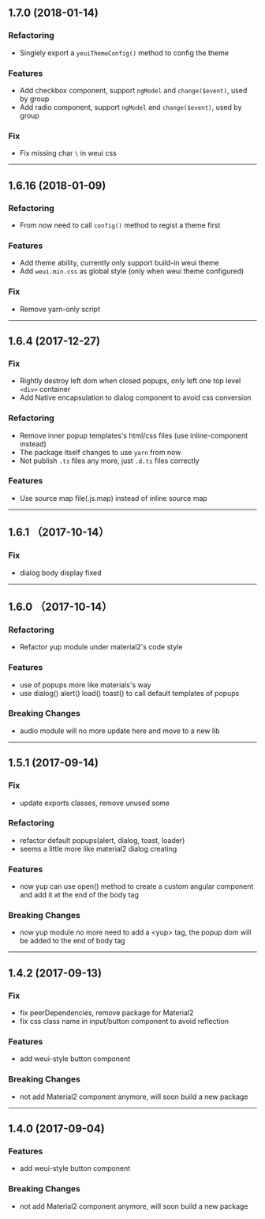 ## 1.7.0 (2018-01-14)
### Refactoring
* Singlely export a ``yeuiThemeConfig()`` method to config the theme
### Features
* Add checkbox component, support ``ngModel`` and ``change($event)``, used by group
* Add radio component, support ``ngModel`` and ``change($event)``, used by group
### Fix
* Fix missing char ``\`` in weui css

<hr />

## 1.6.16 (2018-01-09)
### Refactoring
* From now need to call ``config()`` method to regist a theme first
### Features
* Add theme ability, currently only support build-in weui theme
* Add ``weui.min.css`` as global style (only when weui theme configured)
### Fix
* Remove yarn-only script

<hr />

## 1.6.4 (2017-12-27)
### Fix
* Rightly destroy left dom when closed popups, only left one top level ``<div>`` container
* Add Native encapsulation to dialog component to avoid css conversion
### Refactoring
* Remove inner popup templates's html/css files (use inline-component instead)
* The package itself changes to use ``yarn`` from now
* Not publish ``.ts`` files any more, just ``.d.ts`` files correctly
### Features
* Use source map file(.js.map) instead of inline source map

<hr />

## 1.6.1 （2017-10-14）
### Fix
* dialog body display fixed

<hr />

## 1.6.0 （2017-10-14）
### Refactoring
* Refactor yup module under material2's code style
### Features
* use of popups more like materials's way
* use dialog() alert() load() toast() to call default templates of popups
### Breaking Changes
* audio module will no more update here and move to a new lib

<hr />

## 1.5.1 (2017-09-14)
### Fix
* update exports classes, remove unused some
### Refactoring
* refactor default popups(alert, dialog, toast, loader)
* seems a little more like material2 dialog creating
### Features
* now yup can use open() method to create a custom angular component and add it at the end of the body tag
### Breaking Changes
* now yup module no more need to add a \<yup\> tag, the popup dom will be added to the end of body tag

<hr />

## 1.4.2 (2017-09-13)
### Fix
* fix peerDependencies, remove package for Material2
* fix css class name in input/button component to avoid reflection
### Features
* add weui-style button component
### Breaking Changes
* not add Material2 component anymore, will soon build a new package

<hr />

## 1.4.0 (2017-09-04)
### Features
* add weui-style button component
### Breaking Changes
* not add Material2 component anymore, will soon build a new package